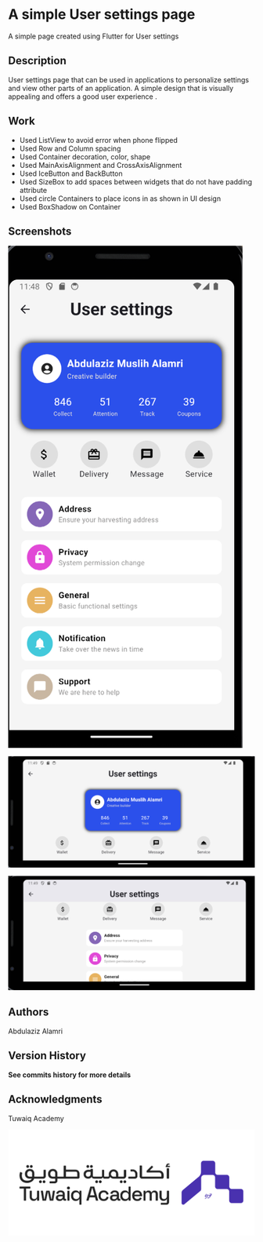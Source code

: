 
# A simple User settings page

A simple page created using Flutter for User settings

## Description

User settings page that can be used in applications to personalize settings and view other parts of an application. A simple design that is visually appealing and offers a good user experience .


## Work

- Used ListView to avoid error when phone flipped
- Used Row and Column spacing
- Used Container decoration, color, shape
- Used MainAxisAlignment and CrossAxisAlignment
- Used IceButton and BackButton
- Used SizeBox to add spaces between widgets that do not have padding attribute
- Used circle Containers to place icons in as shown in UI design
- Used BoxShadow on Container 


## Screenshots


![Display All users](./assets/images/1.png)


![Display All users](./assets/images/2.png)


![Display All users](./assets/images/3.png)


## Authors
Abdulaziz Alamri

## Version History
**See commits history for more details**


## Acknowledgments
Tuwaiq Academy

![Tuwaiq Academy](assets/images/TA.png)


